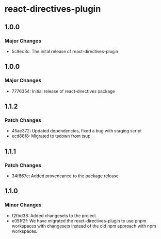 # react-directives-plugin

## 1.0.0

### Major Changes

- 5c9ec3c: The inital release of react-directives-plugin

## 1.0.0

### Major Changes

- 7776354: Initial release of react-directives package

## 1.1.2

### Patch Changes

- 45ae372: Updated dependencies, fixed a bug with staging script
- ecd88f8: Migrated to tsdown from tsup

## 1.1.1

### Patch Changes

- 34f867e: Added provencance to the package release

## 1.1.0

### Minor Changes

- f2fbd38: Added changesets to the project
- e051f2f: We have migrated the react-directives-plugin to use pnpm workspaces with changesets instead of the old npm approach with npm workspaces.
